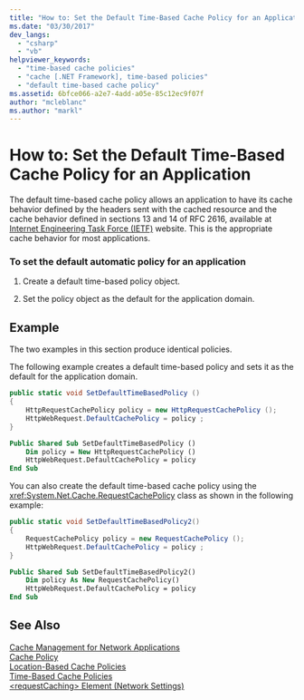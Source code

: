 ```yaml
---
title: "How to: Set the Default Time-Based Cache Policy for an Application"
ms.date: "03/30/2017"
dev_langs: 
  - "csharp"
  - "vb"
helpviewer_keywords: 
  - "time-based cache policies"
  - "cache [.NET Framework], time-based policies"
  - "default time-based cache policy"
ms.assetid: 6bfce066-a2e7-4add-a05e-85c12ec9f07f
author: "mcleblanc"
ms.author: "markl"
---
```

# How to: Set the Default Time-Based Cache Policy for an Application
The default time-based cache policy allows an application to have its cache behavior defined by the headers sent with the cached resource and the cache behavior defined in sections 13 and 14 of RFC 2616, available at [Internet Engineering Task Force (IETF)](https://www.ietf.org/) website. This is the appropriate cache behavior for most applications.  
  
### To set the default automatic policy for an application  
  
1.  Create a default time-based policy object.  
  
2.  Set the policy object as the default for the application domain.  
  
## Example  
 The two examples in this section produce identical policies.  
  
 The following example creates a default time-based policy and sets it as the default for the application domain.  
  
```csharp  
public static void SetDefaultTimeBasedPolicy ()  
{  
    HttpRequestCachePolicy policy = new HttpRequestCachePolicy ();  
    HttpWebRequest.DefaultCachePolicy = policy ;  
}  
```  
  
```vb  
Public Shared Sub SetDefaultTimeBasedPolicy ()  
    Dim policy = New HttpRequestCachePolicy ()  
    HttpWebRequest.DefaultCachePolicy = policy  
End Sub  
```  
  
 You can also create the default time-based cache policy using the <xref:System.Net.Cache.RequestCachePolicy> class as shown in the following example:  
  
```csharp  
public static void SetDefaultTimeBasedPolicy2()  
{  
    RequestCachePolicy policy = new RequestCachePolicy ();  
    HttpWebRequest.DefaultCachePolicy = policy ;  
}  
```  
  
```vb  
Public Shared Sub SetDefaultTimeBasedPolicy2()  
    Dim policy As New RequestCachePolicy()  
    HttpWebRequest.DefaultCachePolicy = policy  
End Sub  
```  
  
## See Also  
 [Cache Management for Network Applications](../../../docs/framework/network-programming/cache-management-for-network-applications.md)  
 [Cache Policy](../../../docs/framework/network-programming/cache-policy.md)  
 [Location-Based Cache Policies](../../../docs/framework/network-programming/location-based-cache-policies.md)  
 [Time-Based Cache Policies](../../../docs/framework/network-programming/time-based-cache-policies.md)  
 [\<requestCaching> Element (Network Settings)](../../../docs/framework/configure-apps/file-schema/network/requestcaching-element-network-settings.md)
